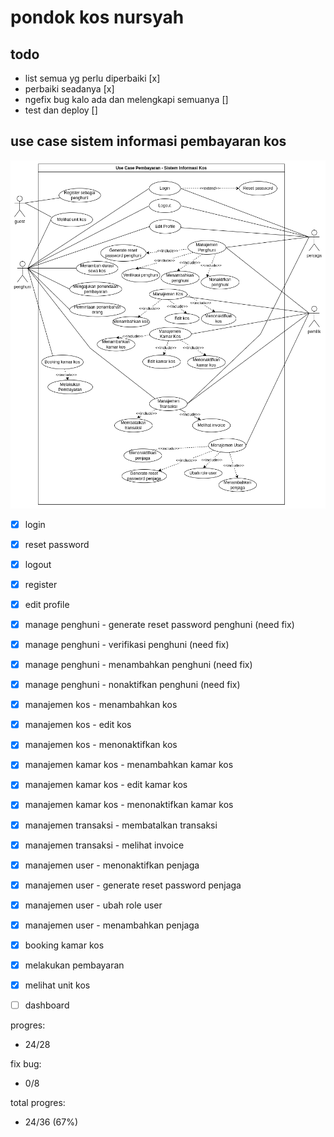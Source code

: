 # pondok kos nursyah

## todo

- list semua yg perlu diperbaiki [x]
- perbaiki seadanya [x]
- ngefix bug kalo ada dan melengkapi semuanya []
- test dan deploy []

## use case sistem informasi pembayaran kos
![image](/public/use-case.drawio.png)

- [x] login
- [x] reset password
- [x] logout
- [x] register
- [x] edit profile

- [x] manage penghuni - generate reset password penghuni (need fix)
- [x] manage penghuni - verifikasi penghuni (need fix)
- [x] manage penghuni - menambahkan penghuni (need fix)
- [x] manage penghuni - nonaktifkan penghuni (need fix)

- [x] manajemen kos - menambahkan kos
- [x] manajemen kos - edit kos 
- [x] manajemen kos - menonaktifkan kos 

- [x] manajemen kamar kos - menambahkan kamar kos 
- [x] manajemen kamar kos - edit kamar kos 
- [x] manajemen kamar kos - menonaktifkan kamar kos 

- [x] manajemen transaksi - membatalkan transaksi 
- [x] manajemen transaksi - melihat invoice 

- [x] manajemen user - menonaktifkan penjaga
- [x] manajemen user - generate reset password penjaga 
- [x] manajemen user - ubah role user
- [x] manajemen user - menambahkan penjaga 

- [x] booking kamar kos 
- [x] melakukan pembayaran 
- [x] melihat unit kos 

- [ ] dashboard

progres: 
- 24/28

fix bug:
- 0/8

total progres:
- 24/36 (67%)
